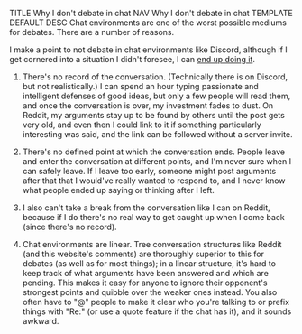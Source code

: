 TITLE Why I don't debate in chat
NAV Why I don't debate in chat
TEMPLATE DEFAULT
DESC Chat environments are one of the worst possible mediums for debates. There are a number of reasons.

I make a point to not debate in chat environments like Discord, although if I get cornered into a situation I didn't foresee, I can [end up doing it](fizzy_trans).

1. There's no record of the conversation. (Technically there is on Discord, but not realistically.) I can spend an hour typing passionate and intelligent defenses of good ideas, but only a few people will read them, and once the conversation is over, my investment fades to dust. On Reddit, my arguments stay up to be found by others until the post gets very old, and even then I could link to it if something particularly interesting was said, and the link can be followed without a server invite.

2. There's no defined point at which the conversation ends. People leave and enter the conversation at different points, and I'm never sure when I can safely leave. If I leave too early, someone might post arguments after that that I would've really wanted to respond to, and I never know what people ended up saying or thinking after I left.

3. I also can't take a break from the conversation like I can on Reddit, because if I do there's no real way to get caught up when I come back (since there's no record).

4. Chat environments are linear. Tree conversation structures like Reddit (and this website's comments) are thoroughly superior to this for debates (as well as for most things); in a linear structure, it's hard to keep track of what arguments have been answered and which are pending. This makes it easy for anyone to ignore their opponent's strongest points and quibble over the weaker ones instead. You also often have to "@" people to make it clear who you're talking to or prefix things with "Re:" (or use a quote feature if the chat has it), and it sounds awkward.
